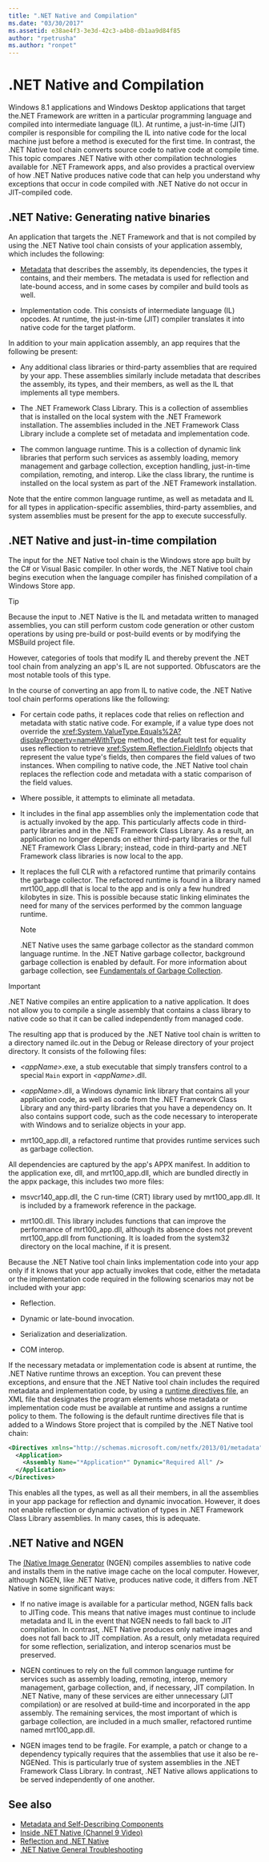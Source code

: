 ```yaml
---
title: ".NET Native and Compilation"
ms.date: "03/30/2017"
ms.assetid: e38ae4f3-3e3d-42c3-a4b8-db1aa9d84f85
author: "rpetrusha"
ms.author: "ronpet"
---
```

# .NET Native and Compilation

Windows 8.1 applications and Windows Desktop applications that target the.NET Framework are written in a particular programming language and compiled into intermediate language (IL). At runtime, a just-in-time (JIT) compiler is responsible for compiling the IL into native code for the local machine just before a method is executed for the first time. In contrast, the .NET Native tool chain converts source code to native code at compile time. This topic compares .NET Native with other compilation technologies available for .NET Framework apps, and also provides a practical overview of how .NET Native produces native code that can help you understand why exceptions that occur in code compiled with .NET Native do not occur in JIT-compiled code.

## .NET Native: Generating native binaries

An application that targets the .NET Framework and that is not compiled by using the .NET Native tool chain consists of your application assembly, which includes the following:

- [Metadata](../../standard/metadata-and-self-describing-components.md) that describes the assembly, its dependencies, the types it contains, and their members. The metadata is used for reflection and late-bound access, and in some cases by compiler and build tools as well.

- Implementation code. This consists of intermediate language (IL) opcodes. At runtime, the just-in-time (JIT) compiler translates it into native code for the target platform.

 In addition to your main application assembly, an app requires that the following be present:

- Any additional class libraries or third-party assemblies that are required by your app. These assemblies similarly include metadata that describes the assembly, its types, and their members, as well as the IL that implements all type members.

- The .NET Framework Class Library. This is a collection of assemblies that is installed on the local system with the .NET Framework installation. The assemblies included in the .NET Framework Class Library include a complete set of metadata and implementation code.

- The common language runtime. This is a collection of dynamic link libraries that perform such services as assembly loading, memory management and garbage collection, exception handling, just-in-time compilation, remoting, and interop. Like the class library, the runtime is installed on the local system as part of the .NET Framework installation.

Note that the entire common language runtime, as well as metadata and IL for all types in application-specific assemblies, third-party assemblies, and system assemblies must be present for the app to execute successfully.

## .NET Native and just-in-time compilation

The input for the .NET Native tool chain is the Windows store app built by the C# or Visual Basic compiler. In other words, the .NET Native tool chain begins execution when the language compiler has finished compilation of a Windows Store app.

> [!TIP]
> Because the input to .NET Native is the IL and metadata written to managed assemblies, you can still perform custom code generation or other custom operations by using pre-build or post-build events or by modifying the MSBuild project file.
>
> However, categories of tools that modify IL and thereby prevent the .NET tool chain from analyzing an app's IL are not supported. Obfuscators are the most notable tools of this type.

In the course of converting an app from IL to native code, the .NET Native tool chain performs operations like the following:

- For certain code paths, it replaces code that relies on reflection and metadata with static native code. For example, if a value type does not override the <xref:System.ValueType.Equals%2A?displayProperty=nameWithType> method, the default test for equality uses reflection to retrieve <xref:System.Reflection.FieldInfo> objects that represent the value type's fields, then compares the field values of two instances. When compiling to native code, the .NET Native tool chain replaces the reflection code and metadata with a static comparison of the field values.

- Where possible, it attempts to eliminate all metadata.

- It includes in the final app assemblies only the implementation code that is actually invoked by the app. This particularly affects code in third-party libraries and in the .NET Framework Class Library. As a result, an application no longer depends on either third-party libraries or the full .NET Framework Class Library; instead, code in third-party and .NET Framework class libraries is now local to the app.

- It replaces the full CLR with a refactored runtime that primarily contains the garbage collector. The refactored runtime is found in a library named mrt100_app.dll that is local to the app and is only a few hundred kilobytes in size. This is possible because static linking eliminates the need for many of the services performed by the common language runtime.

  > [!NOTE]
  > .NET Native uses the same garbage collector as the standard common language runtime. In the .NET Native garbage collector, background garbage collection is enabled by default. For more information about garbage collection, see [Fundamentals of Garbage Collection](../../standard/garbage-collection/fundamentals.md).

> [!IMPORTANT]
> .NET Native compiles an entire application to a native application. It does not allow you to compile a single assembly that contains a class library to native code so that it can be called independently from managed code.

The resulting app that is produced by the .NET Native tool chain is written to a directory named ilc.out in the Debug or Release directory of your project directory. It consists of the following files:

- *\<appName>*.exe, a stub executable that simply transfers control to a special `Main` export in *\<appName>*.dll.

- *\<appName>*.dll, a Windows dynamic link library that contains all your application code, as well as code from the .NET Framework Class Library and any third-party libraries that you have a dependency on.  It also contains support code, such as the code necessary to interoperate with Windows and to serialize objects in your app.

- mrt100_app.dll, a refactored runtime that provides runtime services such as garbage collection.

 All dependencies are captured by the app's APPX manifest.  In addition to the application exe, dll, and mrt100_app.dll, which are bundled directly in the appx package, this includes two more files:

- msvcr140_app.dll, the C run-time (CRT) library used by mrt100_app.dll. It is included by a framework reference in the package.

- mrt100.dll. This library includes functions that can improve the performance of mrt100_app.dll, although its absence does not prevent mrt100_app.dll from functioning. It is loaded from the system32 directory on the local machine, if it is present.

Because the .NET Native tool chain links implementation code into your app only if it knows that your app actually invokes that code, either the metadata or the implementation code required in the following scenarios may not be included with your app:

- Reflection.

- Dynamic or late-bound invocation.

- Serialization and deserialization.

- COM interop.

If the necessary metadata or implementation code is absent at runtime, the .NET Native runtime throws an exception. You can prevent these exceptions, and ensure that the .NET Native tool chain includes the required metadata and implementation code, by using a [runtime directives file](runtime-directives-rd-xml-configuration-file-reference.md), an XML file that designates the program elements whose metadata or implementation code must be available at runtime and assigns a runtime policy to them. The following is the default runtime directives file that is added to a Windows Store project that is compiled by the .NET Native tool chain:

```xml
<Directives xmlns="http://schemas.microsoft.com/netfx/2013/01/metadata">
  <Application>
    <Assembly Name="*Application*" Dynamic="Required All" />
  </Application>
</Directives>
```

This enables all the types, as well as all their members, in all the assemblies in your app package for reflection and dynamic invocation. However, it does not enable reflection or dynamic activation of types in .NET Framework Class Library assemblies. In many cases, this is adequate.

## .NET Native and NGEN

The [(Native Image Generator](../tools/ngen-exe-native-image-generator.md) (NGEN) compiles assemblies to native code and installs them in the native image cache on the local computer. However, although NGEN, like .NET Native, produces native code, it differs from .NET Native in some significant ways:

- If no native image is available for a particular method, NGEN falls back to JITing code. This means that native images must continue to include metadata and IL in the event that NGEN needs to fall back to JIT compilation. In contrast, .NET Native produces only native images and does not fall back to JIT compilation. As a result, only metadata required for some reflection, serialization, and interop scenarios must be preserved.

- NGEN continues to rely on the full common language runtime for services such as assembly loading, remoting, interop, memory management, garbage collection, and, if necessary, JIT compilation. In .NET Native, many of these services are either unnecessary (JIT compilation) or are resolved at build-time and incorporated in the app assembly. The remaining services, the most important of which is garbage collection, are included in a much smaller, refactored runtime named mrt100_app.dll.

- NGEN images tend to be fragile. For example, a patch or change to a dependency typically requires that the assemblies that use it also be re-NGENed. This is particularly true of system assemblies in the .NET Framework Class Library. In contrast, .NET Native allows applications to be served independently of one another.

## See also

- [Metadata and Self-Describing Components](../../standard/metadata-and-self-describing-components.md)
- [Inside .NET Native (Channel 9 Video)](https://channel9.msdn.com/Shows/Going+Deep/Inside-NET-Native)
- [Reflection and .NET Native](reflection-and-net-native.md)
- [.NET Native General Troubleshooting](net-native-general-troubleshooting.md)
